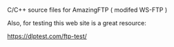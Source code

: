 C/C++ source files for AmazingFTP ( modifed WS-FTP )

Also, for testing this web site is a great resource:

https://dlptest.com/ftp-test/

